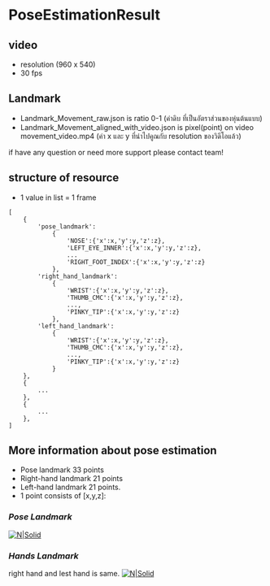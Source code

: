 # PoseEstimationResult
## video
- resolution (960 x 540) 
- 30 fps

## Landmark
- Landmark_Movement_raw.json is ratio 0-1 (ค่าดิบ ที่เป็นอัตราส่วนของหุ่นต้นแบบ)
- Landmark_Movement_aligned_with_video.json is pixel(point) on video movement_video.mp4 (ค่า x และ y ที่นำไปคูณกับ resolution ของวิดีโอแล้ว)

if have any question or need more support please contact team!


## structure of resource
- 1 value in list = 1 frame
```
[
    {
        'pose_landmark':
            {
                'NOSE':{'x':x,'y':y,'z':z},
                'LEFT_EYE_INNER':{'x':x,'y':y,'z':z},
                ...
                'RIGHT_FOOT_INDEX':{'x':x,'y':y,'z':z}
            },
        'right_hand_landmark':
            {
                'WRIST':{'x':x,'y':y,'z':z},
                'THUMB_CMC':{'x':x,'y':y,'z':z},
                ...,
                'PINKY_TIP':{'x':x,'y':y,'z':z}
            },
        'left_hand_landmark':
            {
                'WRIST':{'x':x,'y':y,'z':z},
                'THUMB_CMC':{'x':x,'y':y,'z':z},
                ...,
                'PINKY_TIP':{'x':x,'y':y,'z':z}
            }
    },
    {
        ...
    },
    {
        ...
    },
]
```

## More information about pose estimation
- Pose landmark 33 points
- Right-hand landmark 21 points 
- Left-hand landmark 21 points.
- 1 point consists of [x,y,z]: 
### _Pose Landmark_

[![N|Solid](https://google.github.io/mediapipe/images/mobile/pose_tracking_full_body_landmarks.png)](https://google.github.io/mediapipe/images/mobile/pose_tracking_full_body_landmarks.png)

### _Hands Landmark_
right hand and lest hand is same. 
[![N|Solid](https://google.github.io/mediapipe/images/mobile/hand_landmarks.png)](https://google.github.io/mediapipe/images/mobile/hand_landmarks.png)